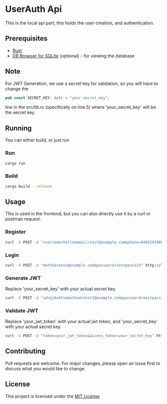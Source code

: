 # UserAuth Api
This is the local api part, this holds the user creation, and authentication.

## Prerequisites
- [Rust](https://www.rust-lang.org/tools/install)
- [DB Browser for SQLite](https://sqlitebrowser.org/dl) (optional) - for viewing the database

## Note
For JWT Generation, we use a secret key for validation, so you will have to change the 
```rust
pub const SECRET_KEY: &str = "your_secret_key";
```
line in the src/lib.rs (specifically on line 5) where 'your_secret_key' will be the secret key.

## Running
You can either build, or just run

### Run
```bash
cargo run 
```

### Build
```bash
cargo build --release
```

## Usage
This is used in the frontend, but you can also directly use it by a curl or postman request.

### Register
```bash
curl -X POST -d "username=hello&email=test@example.com&phone=9492583966&password=testpass123" http://localhost:8000/register
```

### Login
```bash
curl -X POST -d "method=test@example.com&password=testpass123" http://localhost:8000/login
```

### Generate JWT
Replace 'your_secret_key' with your actual secret key.
```bash
curl -X POST -d "id=qj6ukFv&method=test2@example.com&password=testpass1234&secret_key=your_secret_key" http://127.0.0.1:8000/generate_jwt
```

### Validate JWT
Replace 'your_jwt_token' with your actual jwt token, and 'your_secret_key' with your actual secret key.
```bash
curl -X POST -d "token=your_jwt_token&access_token=your_secret_key" http://127.0.0.1:8000/verifyjwt
```

## Contributing
Pull requests are welcome. For major changes, please open an issue first to discuss what you would like to change.

## License
This project is licensed under the [MIT License](https://opensource.org/licenses/MIT)